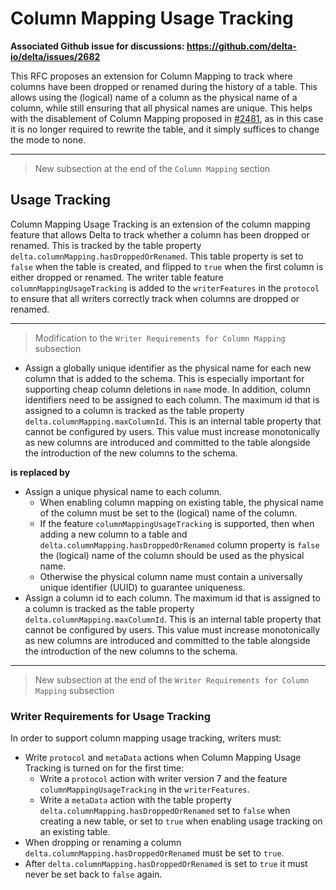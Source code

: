 # Column Mapping Usage Tracking
**Associated Github issue for discussions: https://github.com/delta-io/delta/issues/2682**

This RFC proposes an extension for Column Mapping to track where columns have been dropped or renamed during the history of a table.
This allows using the (logical) name of a column as the physical name of a column, while still ensuring that all physical names are unique.
This helps with the disablement of Column Mapping proposed in [#2481](https://github.com/delta-io/delta/issues/2481), as in this case it is no longer required to rewrite the table, and it simply suffices to change the mode to none.

--------

> New subsection at the end of the `Column Mapping` section

## Usage Tracking

Column Mapping Usage Tracking is an extension of the column mapping feature that allows Delta to track whether a column has been dropped or renamed.
This is tracked by the table property `delta.columnMapping.hasDroppedOrRenamed`. This table property is set to `false` when the table is created, and flipped to `true` when the first column is either dropped or renamed.
The writer table feature `columnMappingUsageTracking` is added to the `writerFeatures` in the `protocol` to ensure that all writers correctly track when columns are dropped or renamed.

--------

> Modification to the `Writer Requirements for Column Mapping` subsection

- Assign a globally unique identifier as the physical name for each new column that is added to the schema. This is especially important for supporting cheap column deletions in `name` mode. In addition, column identifiers need to be assigned to each column. The maximum id that is assigned to a column is tracked as the table property `delta.columnMapping.maxColumnId`. This is an internal table property that cannot be configured by users. This value must increase monotonically as new columns are introduced and committed to the table alongside the introduction of the new columns to the schema.

**is replaced by**

- Assign a unique physical name to each column.
    - When enabling column mapping on existing table, the physical name of the column must be set to the (logical) name of the column.
    - If the feature `columnMappingUsageTracking` is supported, then when adding a new column to a table and `delta.columnMapping.hasDroppedOrRenamed` column property is `false` the (logical) name of the column should be used as the physical name.
    - Otherwise the physical column name must contain a universally unique identifier (UUID) to guarantee uniqueness.
- Assign a column id to each column. The maximum id that is assigned to a column is tracked as the table property `delta.columnMapping.maxColumnId`. This is an internal table property that cannot be configured by users. This value must increase monotonically as new columns are introduced and committed to the table alongside the introduction of the new columns to the schema.

--------

> New subsection at the end of the `Writer Requirements for Column Mapping` subsection

### Writer Requirements for Usage Tracking

In order to support column mapping usage tracking, writers must:
- Write `protocol` and `metaData` actions when Column Mapping Usage Tracking is turned on for the first time:
    - Write a `protocol` action with writer version 7 and the feature `columnMappingUsageTracking` in the `writerFeatures`.
    - Write a `metaData` action with the table property `delta.columnMapping.hasDroppedOrRenamed` set to `false` when creating a new table, or set to `true` when enabling usage tracking on an existing table.
- When dropping or renaming a column `delta.columnMapping.hasDroppedOrRenamed` must be set to `true`.
- After `delta.columnMapping.hasDroppedOrRenamed` is set to `true` it must never be set back to `false` again.